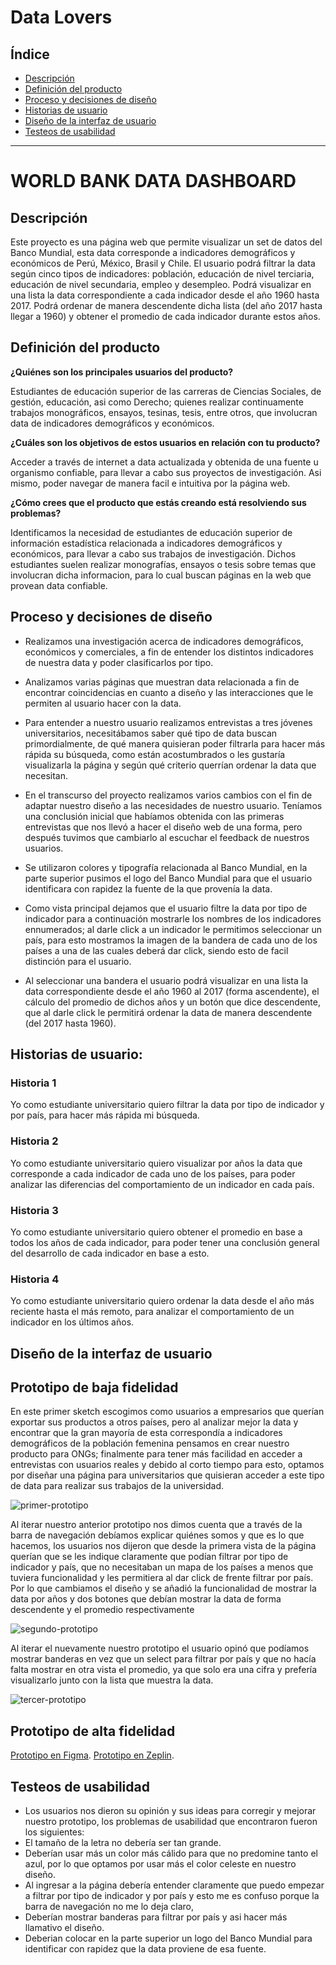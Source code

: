 # Data Lovers

## Índice

* [Descripción](#descripción)
* [Definición del producto](#definición-del-producto)
* [Proceso y decisiones de  diseño ](#proceso-y-decisiones-de-diseño)
* [Historias de usuario](#historias-de-usuario)
* [Diseño de la interfaz de usuario](#diseño-de-la-interfaz-de-usuario)
* [Testeos de usabilidad](#testeos-de-usabilidad)

***

# WORLD BANK DATA DASHBOARD

## Descripción 

Este proyecto es una página web que permite visualizar un set de datos del Banco Mundial, esta data corresponde a  indicadores demográficos y económicos de Perú, México, Brasil y Chile.
El  usuario podrá filtrar la data según cinco tipos de indicadores: población, educación de nivel terciaria, educación de nivel secundaria, empleo y desempleo. Podrá visualizar en una lista la data correspondiente a cada indicador desde el año 1960 hasta 2017. Podrá ordenar de manera descendente dicha lista (del año 2017 hasta llegar a 1960) y obtener el promedio de cada indicador durante estos años.

## Definición del producto

**¿Quiénes son los principales usuarios del producto?**

Estudiantes  de educación superior de las carreras de Ciencias Sociales, de gestión, educación, asi como Derecho; quienes realizar continuamente trabajos monográficos, ensayos, tesinas, tesis, entre otros, que involucran data de indicadores demográficos y económicos.

**¿Cuáles son los objetivos de estos usuarios en relación con tu producto?**

Acceder a través de internet a data actualizada y obtenida de una fuente u organismo confiable, para llevar a cabo sus proyectos de investigación. Asi mismo, poder navegar de manera facil e intuitiva por la página web.

**¿Cómo crees que el producto que estás creando está resolviendo sus problemas?**

Identificamos la necesidad de estudiantes de educación superior de información estadística relacionada a indicadores demográficos y económicos, para llevar a cabo sus trabajos de investigación. Dichos estudiantes suelen realizar monografías, ensayos o tesis  sobre temas que involucran dicha informacion, para lo cual buscan páginas en la web  que provean data confiable.

## Proceso y decisiones de  diseño 

+ Realizamos una investigación acerca de indicadores demográficos, económicos y comerciales, a fin de entender los distintos indicadores de nuestra data y poder clasificarlos por tipo.

+ Analizamos varias páginas que muestran data relacionada a fin de encontrar coincidencias en cuanto a diseño y las interacciones que le permiten al usuario hacer con la data.
+ Para entender a  nuestro usuario realizamos entrevistas a tres jóvenes universitarios, necesitábamos saber qué tipo de data buscan primordialmente, de qué manera quisieran poder filtrarla para hacer más rápida su búsqueda, como están acostumbrados o les gustaría visualizarla la página y según qué criterio querrían ordenar la data que necesitan.
+ En el transcurso del proyecto realizamos varios cambios con el fin de adaptar nuestro diseño a las necesidades de nuestro usuario. Teníamos una conclusión inicial que habíamos obtenida con las primeras entrevistas que nos llevó a hacer el diseño web de una forma, pero después tuvimos que cambiarlo al escuchar el feedback de nuestros usuarios. 
+ Se utilizaron colores y tipografía relacionada al Banco Mundial, en la parte superior pusimos el logo del Banco Mundial para que el usuario identificara con rapidez la fuente de la que provenía la data. 
+ Como vista principal dejamos que el usuario filtre la data por tipo de indicador para a continuación mostrarle los nombres de los indicadores ennumerados; al darle click a un indicador le permitimos seleccionar un país, para esto mostramos la imagen de la bandera de cada uno de los países a una de las  cuales deberá dar click, siendo esto de facil distinción para el usuario.
+ Al seleccionar una bandera el usuario podrá visualizar en una lista la data correspondiente desde el año 1960 al 2017 (forma ascendente), el cálculo del promedio de dichos años y un botón que dice descendente, que al darle click le permitirá ordenar la data de manera descendente (del 2017 hasta 1960).

## Historias de usuario:

### Historia 1
Yo como estudiante universitario quiero filtrar la data por tipo de indicador y por país, para hacer más rápida mi búsqueda.

### Historia 2
Yo como estudiante universitario quiero visualizar por años la data que corresponde a cada indicador de cada uno de los países, para poder analizar las diferencias del comportamiento de un indicador en cada país. 

### Historia 3
Yo como estudiante universitario quiero obtener el promedio en base a todos los años de cada indicador, para poder tener una conclusión general del desarrollo de cada indicador en base a esto.

### Historia 4
Yo como estudiante universitario quiero ordenar la data desde el año más reciente hasta el más remoto, para analizar el comportamiento de un indicador en los últimos años.

## Diseño de la interfaz de usuario

## Prototipo de baja fidelidad

En este primer sketch escogimos como usuarios a empresarios que querían exportar sus productos a otros países, pero al analizar mejor la data y encontrar que la gran mayoría de esta correspondía a indicadores  demográficos de la población femenina pensamos en crear nuestro producto para ONGs; finalmente para tener más facilidad en acceder a entrevistas con usuarios reales y debido al corto tiempo para esto, optamos por diseñar una página para universitarios que quisieran acceder a este tipo de data para realizar sus trabajos de la universidad.

![primer-prototipo](https://user-images.githubusercontent.com/45099610/50743482-6cfa3d00-11e6-11e9-8ade-a4e64017a268.PNG)

Al iterar nuestro anterior prototipo nos dimos cuenta que a través de la barra de navegación debíamos explicar quiénes somos y que es lo que hacemos, los usuarios nos dijeron que desde la primera vista de la página querían que se les indique claramente que podían filtrar por tipo de indicador y país, que no necesitaban un mapa de los países a menos que tuviera funcionalidad y les permitiera al dar click de frente filtrar por país. Por lo que cambiamos el diseño y se añadió la funcionalidad de mostrar la data por años y dos botones que debían mostrar la data de forma descendente y el promedio  respectivamente

![segundo-prototipo](https://user-images.githubusercontent.com/45099610/50743549-5ef8ec00-11e7-11e9-8b41-6b3be63c471c.PNG)

Al iterar el nuevamente nuestro prototipo el usuario opinó que podíamos mostrar banderas en vez que un select para filtrar por país y que no hacía falta mostrar en otra vista el promedio, ya que solo era una cifra y prefería visualizarlo junto con la lista que muestra la data.

![tercer-prototipo](https://user-images.githubusercontent.com/45099610/50743652-bf3c5d80-11e8-11e9-9d28-72c5e376b4c1.PNG)

## Prototipo de alta fidelidad

[Prototipo en Figma](https://www.figma.com/proto/LwHQJNkj5UvtyHK1ksKfE0AP/Untitled?node-id=72%3A3&scaling=min-zoom).
[Prototipo en Zeplin](https://zpl.io/V0RmQ4Q).

## Testeos de usabilidad
+ Los usuarios nos dieron su opinión y sus ideas para corregir y mejorar nuestro prototipo, los problemas de usabilidad que encontraron fueron los siguientes:
+ El tamaño de la letra no debería ser tan grande.
+ Deberían usar más un color más cálido para que no predomine tanto el azul, por lo que optamos por usar más el color celeste en nuestro diseño.
+ Al ingresar a la página debería entender claramente que puedo empezar a filtrar por tipo de indicador y por país y esto me es confuso porque la barra de navegación no me lo deja claro,
+ Deberían mostrar banderas para filtrar por país y asi hacer más llamativo el diseño.
+ Deberian colocar en la parte superior un logo del Banco Mundial para identificar con rapidez que la data proviene de esa fuente.